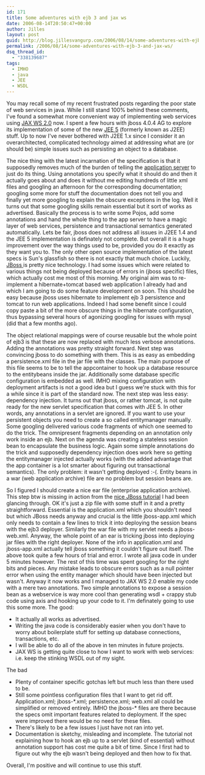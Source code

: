 ```yaml
---
id: 171
title: Some adventures with ejb 3 and jax ws
date: 2006-08-14T20:50:47+00:00
author: Jilles
layout: post
guid: http://blog.jillesvangurp.com/2006/08/14/some-adventures-with-ejb-3-and-jax-ws/
permalink: /2006/08/14/some-adventures-with-ejb-3-and-jax-ws/
dsq_thread_id:
  - "338139687"
tags:
  - IMHO
  - java
  - JEE
  - WSDL
---
```

You may recall some of my recent frustrated posts regarding the poor state of web services in java. While I still stand 100% behind these comments, I've found a somewhat more convenient way of implementing web services using <a href="https://jax-ws.dev.java.net/">JAX WS 2.0</a> now. I spent a few hours with jboss 4.0.4 AG to explore its implementation of some of the new <a href="http://java.sun.com/javaee/technologies/javaee5.jsp">JEE 5</a> (formerly known as J2EE) stuff. Up to now I've never bothered with J2EE 1.x since I consider it an overarchitected, complicated technology aimed at addressing what are (or should be) simple issues such as persisting an object to a database.

The nice thing with the latest incarnation of the specification is that it supposedly removes much of the burden of telling the <a href="http://en.wikipedia.org/wiki/Application_server">application server</a> to just do its thing. Using annotations you specify what it should do and then it actually goes about and does it without me editing hundreds of little xml files and googling an afternoon for the corresponding documentation; googling some more for stuff the documentation does not tell you and finally yet more googling to explain the obscure exceptions in the log. Well it turns out that some googling skills remain essential but it sort of works as advertised. Basically the process is to write some Pojos, add some annotations and hand the whole thing to the app server to have a magic layer of web services, persistence and transactional semantics generated automatically.
Lets be fair, jboss does not address all issues in J2EE 1.4 and the JEE 5 implementation is definately not complete. But overall it is a huge improvement over the way things used to be, provided you do it exactly as they want you to. The only other open source implementation of the latest specs is Sun's glassfish so there is not exactly that much choice. Luckily, <a href="http://jboss.org">JBoss </a>is pretty nice technology.
I had some issues which were related to various things not being deployed because of errors in (jboss specific) files, which actually cost me most of this morning. My original aim was to re-implement a hibernate+tomcat based web application I already had and which I am going to do some feature development on soon. This should be easy because jboss uses hibernate to implement ejb 3 persistence and tomcat to run web applications. Indeed I had some benefit since I could copy paste a bit of the more obscure things in the hibernate configuration, thus bypassing several hours of agonizing googling for issues with mysql (did that a few months ago).

The object relational mappings were of course reusable but the whole point of ejb3 is that these are now replaced with much less verbose annotations. Adding the annotations was pretty straight forward. Next step was convincing jboss to do something with them. This is as easy as embedding a persistence.xml file in the jar file with the classes. The main purpose of this file seems to be to tell the appcontainer to hook up a database resource to the entitybeans inside the jar. Additionally some database specific configuration is embedded as well. IMHO mixing configuration with deployment artifacts is not a good idea but I guess we're stuck with this for a while since it is part of the standard now.
The next step was less easy: dependency injection. It turns out that jboss, or rather tomcat, is not quite ready for the new servlet specification that comes with JEE 5. In other words, any annotations in a servlet are ignored. If you want to use your persistent objects you need to create a so called entitymanager manually. Some googling delivered various code fragments of which one seemed to do the trick. The omnipresent fragments depending on an annotation only work inside an ejb.
Next on the agenda was creating a stateless session bean to encapsulate the business logic. Again some simple annotations do the trick and supposedly dependency injection does work here so getting the entitymanager injected actually works (with the added advantage that the app container is a lot smarter about figuring out transactional semantics). The only problem: it wasn't getting deployed :-(. Entity beans in a war (web application archive) file are no problem but session beans are.

So I figured I should create a nice ear file (enterprise application archive). This step btw is missing in action from the <a href="http://docs.jboss.org/ejb3/app-server/tutorial/">nice JBoss tutorial</a> I had been glancing through. OK it's just a zip file with some stuff in it and a pretty straightforward. Essential is the application.xml which you shouldn't need but which JBoss needs anyway and crucial is the little jboss-app.xml which only needs to contain a few lines to trick it into deploying the session beans with the ejb3 deployer. Similarly the war file with my servlet needs a jboss-web.xml. Anyway, the whole point of an ear is tricking jboss into deploying jar files with the right deployer. None of the info in application.xml and jboss-app.xml actually tell jboss something it couldn't figure out itself.
The above took quite a few hours of trial and error. I wrote all java code in under 5 minutes however. The rest of this time was spent googling for the right bits and pieces. Any mistake leads to obscure errors such as a null pointer error when using the entity manager which should have been injected but wasn't. Anyway it now works and I managed to JAX WS 2.0 enable my code with a mere two annotations. Two simple annotations to expose a session bean as a webservice is way more cool than generating wsdl + crappy stub code using axis and hooking up your code to it. I'm definately going to use this some more.
The good:
<ul>
	<li>It actually all works as advertised.</li>
	<li>Writing the java code is considerably easier when you don't have to worry about boilerplate stuff for setting up database connections, transactions, etc.</li>
	<li>I will be able to do all of the above in ten minutes in future projects.</li>
	<li>JAX WS is getting quite close to how I want to work with web services: i.e. keep the stinking WSDL out of my sight.</li>
</ul>
The bad
<ul>
	<li>Plenty of container specific gotchas left but much less than there used to be.</li>
	<li>Still some pointless configuration files that I want to get rid off. Application.xml; jboss-*.xml; persistence.xml; web.xml all could be simplified or removed entirely. IMHO the jboss-* files are there because the specs omit important features related to deployment. If the spec were improved there would be no need for these files.</li>
	<li>There's likely to be a few issues I just have not ran into yet.</li>
	<li>Documentation is sketchy, misleading and incomplete. The tutorial not explaining how to hook an ejb up to a servlet (kind of essential) without annotation support has cost me quite a bit of time. Since I first had to figure out why the ejb wasn't being deployed and then how to fix that.</li>
</ul>
Overall, I'm positive and will continue to use this stuff.